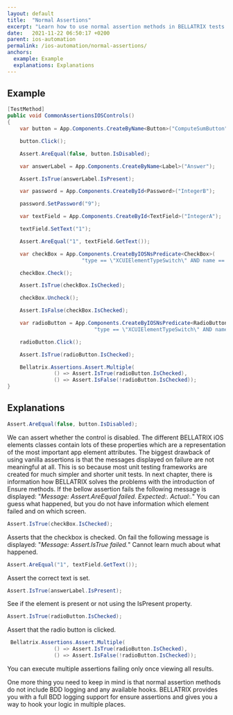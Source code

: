 ```yaml
---
layout: default
title:  "Normal Assertions"
excerpt: "Learn how to use normal assertion methods in BELLATRIX tests."
date:   2021-11-22 06:50:17 +0200
parent: ios-automation
permalink: /ios-automation/normal-assertions/
anchors:
  example: Example
  explanations: Explanations
---
```

Example
-------
```csharp
[TestMethod]
public void CommonAssertionsIOSControls()
{
    var button = App.Components.CreateByName<Button>("ComputeSumButton");

    button.Click();

    Assert.AreEqual(false, button.IsDisabled);

    var answerLabel = App.Components.CreateByName<Label>("Answer");

    Assert.IsTrue(answerLabel.IsPresent);

    var password = App.Components.CreateById<Password>("IntegerB");

    password.SetPassword("9");

    var textField = App.Components.CreateById<TextField>("IntegerA");

    textField.SetText("1");

    Assert.AreEqual("1", textField.GetText());

    var checkBox = App.Components.CreateByIOSNsPredicate<CheckBox>(
						"type == \"XCUIElementTypeSwitch\" AND name == \"All-day\"");

    checkBox.Check();

    Assert.IsTrue(checkBox.IsChecked);

    checkBox.Uncheck();

    Assert.IsFalse(checkBox.IsChecked);

    var radioButton = App.Components.CreateByIOSNsPredicate<RadioButton>(
							"type == \"XCUIElementTypeSwitch\" AND name == \"All-day\"");

    radioButton.Click();

    Assert.IsTrue(radioButton.IsChecked);

 	Bellatrix.Assertions.Assert.Multiple(
               () => Assert.IsTrue(radioButton.IsChecked),
               () => Assert.IsFalse(!radioButton.IsChecked));
}
```

Explanations
------------
```csharp
Assert.AreEqual(false, button.IsDisabled);
```
We can assert whether the control is disabled. The different BELLATRIX iOS elements classes contain lots of these properties which are a representation of the most important app element attributes. The biggest drawback of using vanilla assertions is that the messages displayed on failure are not meaningful at all. This is so because most unit testing frameworks are created for much simpler and shorter unit tests. In next chapter, there is information how BELLATRIX solves the problems with the introduction of Ensure methods. If the bellow assertion fails the following message is displayed: "*Message: Assert.AreEqual failed. Expected:<false>. Actual:<true>.*"
You can guess what happened, but you do not have information which element failed and on which screen.
```csharp
Assert.IsTrue(checkBox.IsChecked);
```
Asserts that the checkbox is checked. On fail the following message is displayed: "*Message: Assert.IsTrue failed.*"
Cannot learn much about what happened.
```csharp
Assert.AreEqual("1", textField.GetText());
```
Assert the correct text is set.
```csharp
Assert.IsTrue(answerLabel.IsPresent);
```
See if the element is present or not using the IsPresent property.
```csharp
Assert.IsTrue(radioButton.IsChecked);
```
Assert that the radio button is clicked.
```csharp
 Bellatrix.Assertions.Assert.Multiple(
               () => Assert.IsTrue(radioButton.IsChecked),
               () => Assert.IsFalse(!radioButton.IsChecked));
```
You can execute multiple assertions failing only once viewing all results.

One more thing you need to keep in mind is that normal assertion methods do not include BDD logging and any available hooks. BELLATRIX provides you with a full BDD logging support for ensure assertions and gives you a way to hook your logic in multiple places.